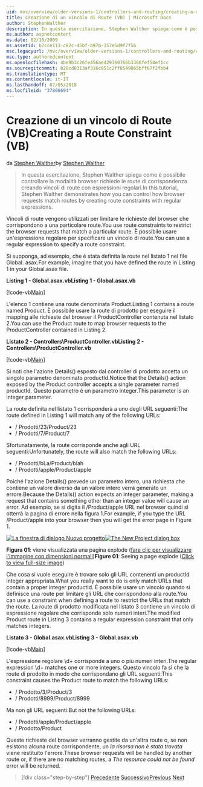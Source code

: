 ```yaml
---
uid: mvc/overview/older-versions-1/controllers-and-routing/creating-a-route-constraint-vb
title: Creazione di un vincolo di Route (VB) | Microsoft Docs
author: StephenWalther
description: In questa esercitazione, Stephen Walther spiega come è possibile controllare la modalità browser richiede le route di corrispondenza creando vincoli di route con espressioni regolari.
ms.author: aspnetcontent
ms.date: 02/16/2009
ms.assetid: b7cce113-c82c-45bf-b97b-357e5d9f7f56
msc.legacyurl: /mvc/overview/older-versions-1/controllers-and-routing/creating-a-route-constraint-vb
msc.type: authoredcontent
ms.openlocfilehash: 4be9b3c26fe456ae429160766b3366fef54ef1cc
ms.sourcegitcommit: b28cd0313af316c051c2ff8549865bff67f2fbb4
ms.translationtype: MT
ms.contentlocale: it-IT
ms.lasthandoff: 07/05/2018
ms.locfileid: "37806694"
---
```

<a name="creating-a-route-constraint-vb"></a><span data-ttu-id="0743e-103">Creazione di un vincolo di Route (VB)</span><span class="sxs-lookup"><span data-stu-id="0743e-103">Creating a Route Constraint (VB)</span></span>
====================
<span data-ttu-id="0743e-104">da [Stephen Walther](https://github.com/StephenWalther)</span><span class="sxs-lookup"><span data-stu-id="0743e-104">by [Stephen Walther](https://github.com/StephenWalther)</span></span>

> <span data-ttu-id="0743e-105">In questa esercitazione, Stephen Walther spiega come è possibile controllare la modalità browser richiede le route di corrispondenza creando vincoli di route con espressioni regolari.</span><span class="sxs-lookup"><span data-stu-id="0743e-105">In this tutorial, Stephen Walther demonstrates how you can control how browser requests match routes by creating route constraints with regular expressions.</span></span>


<span data-ttu-id="0743e-106">Vincoli di route vengono utilizzati per limitare le richieste del browser che corrispondono a una particolare route.</span><span class="sxs-lookup"><span data-stu-id="0743e-106">You use route constraints to restrict the browser requests that match a particular route.</span></span> <span data-ttu-id="0743e-107">È possibile usare un'espressione regolare per specificare un vincolo di route.</span><span class="sxs-lookup"><span data-stu-id="0743e-107">You can use a regular expression to specify a route constraint.</span></span>

<span data-ttu-id="0743e-108">Si supponga, ad esempio, che è stata definita la route nel listato 1 nel file Global. asax.</span><span class="sxs-lookup"><span data-stu-id="0743e-108">For example, imagine that you have defined the route in Listing 1 in your Global.asax file.</span></span>

<span data-ttu-id="0743e-109">**Listing 1 - Global.asax.vb**</span><span class="sxs-lookup"><span data-stu-id="0743e-109">**Listing 1 - Global.asax.vb**</span></span>

[!code-vb[Main](creating-a-route-constraint-vb/samples/sample1.vb)]

<span data-ttu-id="0743e-110">L'elenco 1 contiene una route denominata Product.</span><span class="sxs-lookup"><span data-stu-id="0743e-110">Listing 1 contains a route named Product.</span></span> <span data-ttu-id="0743e-111">È possibile usare la route di prodotto per eseguire il mapping alle richieste del browser il ProductController contenuta nel listato 2.</span><span class="sxs-lookup"><span data-stu-id="0743e-111">You can use the Product route to map browser requests to the ProductController contained in Listing 2.</span></span>

<span data-ttu-id="0743e-112">**Listato 2 - Controllers\ProductController.vb**</span><span class="sxs-lookup"><span data-stu-id="0743e-112">**Listing 2 - Controllers\ProductController.vb**</span></span>

[!code-vb[Main](creating-a-route-constraint-vb/samples/sample2.vb)]

<span data-ttu-id="0743e-113">Si noti che l'azione Details() esposto dal controller di prodotto accetta un singolo parametro denominato productId.</span><span class="sxs-lookup"><span data-stu-id="0743e-113">Notice that the Details() action exposed by the Product controller accepts a single parameter named productId.</span></span> <span data-ttu-id="0743e-114">Questo parametro è un parametro integer.</span><span class="sxs-lookup"><span data-stu-id="0743e-114">This parameter is an integer parameter.</span></span>

<span data-ttu-id="0743e-115">La route definita nel listato 1 corrisponderà a uno degli URL seguenti:</span><span class="sxs-lookup"><span data-stu-id="0743e-115">The route defined in Listing 1 will match any of the following URLs:</span></span>

- <span data-ttu-id="0743e-116">/ Prodotti/23</span><span class="sxs-lookup"><span data-stu-id="0743e-116">/Product/23</span></span>
- <span data-ttu-id="0743e-117">/ Prodotti/7</span><span class="sxs-lookup"><span data-stu-id="0743e-117">/Product/7</span></span>

<span data-ttu-id="0743e-118">Sfortunatamente, la route corrisponde anche agli URL seguenti:</span><span class="sxs-lookup"><span data-stu-id="0743e-118">Unfortunately, the route will also match the following URLs:</span></span>

- <span data-ttu-id="0743e-119">/ Prodotti/bLa</span><span class="sxs-lookup"><span data-stu-id="0743e-119">/Product/blah</span></span>
- <span data-ttu-id="0743e-120">/ Prodotti/apple</span><span class="sxs-lookup"><span data-stu-id="0743e-120">/Product/apple</span></span>

<span data-ttu-id="0743e-121">Poiché l'azione Details() prevede un parametro intero, una richiesta che contiene un valore diverso da un valore intero verrà generato un errore.</span><span class="sxs-lookup"><span data-stu-id="0743e-121">Because the Details() action expects an integer parameter, making a request that contains something other than an integer value will cause an error.</span></span> <span data-ttu-id="0743e-122">Ad esempio, se si digita il /Product/apple URL nel browser quindi si otterrà la pagina di errore nella figura 1.</span><span class="sxs-lookup"><span data-stu-id="0743e-122">For example, if you type the URL /Product/apple into your browser then you will get the error page in Figure 1.</span></span>


<span data-ttu-id="0743e-123">[![La finestra di dialogo Nuovo progetto](creating-a-route-constraint-vb/_static/image1.jpg)](creating-a-route-constraint-vb/_static/image1.png)</span><span class="sxs-lookup"><span data-stu-id="0743e-123">[![The New Project dialog box](creating-a-route-constraint-vb/_static/image1.jpg)](creating-a-route-constraint-vb/_static/image1.png)</span></span>

<span data-ttu-id="0743e-124">**Figura 01**: viene visualizzata una pagina explode ([fare clic per visualizzare l'immagine con dimensioni normali](creating-a-route-constraint-vb/_static/image2.png))</span><span class="sxs-lookup"><span data-stu-id="0743e-124">**Figure 01**: Seeing a page explode ([Click to view full-size image](creating-a-route-constraint-vb/_static/image2.png))</span></span>


<span data-ttu-id="0743e-125">Che cosa si vuole eseguire è trovare solo gli URL contenenti un productId integer appropriata.</span><span class="sxs-lookup"><span data-stu-id="0743e-125">What you really want to do is only match URLs that contain a proper integer productId.</span></span> <span data-ttu-id="0743e-126">È possibile usare un vincolo quando si definisce una route per limitare gli URL che corrispondono alla route.</span><span class="sxs-lookup"><span data-stu-id="0743e-126">You can use a constraint when defining a route to restrict the URLs that match the route.</span></span> <span data-ttu-id="0743e-127">La route di prodotto modificata nel listato 3 contiene un vincolo di espressione regolare che corrisponde solo numeri interi.</span><span class="sxs-lookup"><span data-stu-id="0743e-127">The modified Product route in Listing 3 contains a regular expression constraint that only matches integers.</span></span>

<span data-ttu-id="0743e-128">**Listato 3 - Global.asax.vb**</span><span class="sxs-lookup"><span data-stu-id="0743e-128">**Listing 3 - Global.asax.vb**</span></span>

[!code-vb[Main](creating-a-route-constraint-vb/samples/sample3.vb)]

<span data-ttu-id="0743e-129">L'espressione regolare \d+ corrisponde a uno o più numeri interi.</span><span class="sxs-lookup"><span data-stu-id="0743e-129">The regular expression \d+ matches one or more integers.</span></span> <span data-ttu-id="0743e-130">Questo vincolo fa sì che la route di prodotto in modo che corrispondano gli URL seguenti:</span><span class="sxs-lookup"><span data-stu-id="0743e-130">This constraint causes the Product route to match the following URLs:</span></span>

- <span data-ttu-id="0743e-131">/ Prodotto/3</span><span class="sxs-lookup"><span data-stu-id="0743e-131">/Product/3</span></span>
- <span data-ttu-id="0743e-132">/ Prodotti/8999</span><span class="sxs-lookup"><span data-stu-id="0743e-132">/Product/8999</span></span>

<span data-ttu-id="0743e-133">Ma non gli URL seguenti:</span><span class="sxs-lookup"><span data-stu-id="0743e-133">But not the following URLs:</span></span>

- <span data-ttu-id="0743e-134">/ Prodotti/apple</span><span class="sxs-lookup"><span data-stu-id="0743e-134">/Product/apple</span></span>
- <span data-ttu-id="0743e-135">/ Prodotto</span><span class="sxs-lookup"><span data-stu-id="0743e-135">/Product</span></span>

<span data-ttu-id="0743e-136">Queste richieste del browser verranno gestite da un'altra route o, se non esistono alcuna route corrispondente, un *la risorsa non è stata trovata* viene restituito l'errore.</span><span class="sxs-lookup"><span data-stu-id="0743e-136">These browser requests will be handled by another route or, if there are no matching routes, a *The resource could not be found* error will be returned.</span></span>

> [!div class="step-by-step"]
> <span data-ttu-id="0743e-137">[Precedente](creating-custom-routes-vb.md)
> [Successivo](creating-a-custom-route-constraint-vb.md)</span><span class="sxs-lookup"><span data-stu-id="0743e-137">[Previous](creating-custom-routes-vb.md)
[Next](creating-a-custom-route-constraint-vb.md)</span></span>
